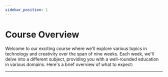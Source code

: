 ```yaml
---
sidebar_position: 1
---
```


# Course Overview

Welcome to our exciting course where we'll explore various topics in technology and creativity over the span of nine weeks. Each week, we'll delve into a different subject, providing you with a well-rounded education in various domains. Here's a brief overview of what to expect:

---
